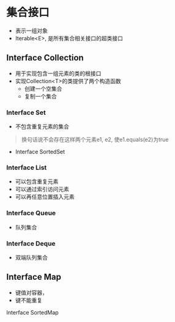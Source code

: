 # 集合接口

- 表示一组对象
- Iterable\<E\>, 是所有集合相关接口的超类接口

## Interface Collection

- 用于实现包含一组元素的类的根接口
- 实现Collection\<T\>的类提供了两个构造函数 
  - 创建一个空集合
  - 复制一个集合

### Interface Set

- 不包含重复元素的集合

> 换句话说不会存在这样两个元素e1, e2, 使e1.equals(e2)为true

- Interface SortedSet

### Interface List

- 可以包含重复元素
- 可以通过索引访问元素
- 可以再任意位置插入元素

### Interface Queue

- 队列集合

### Interface Deque

- 双端队列集合

## Interface Map

- 键值对容器，
- 键不能重复

Interface SortedMap
